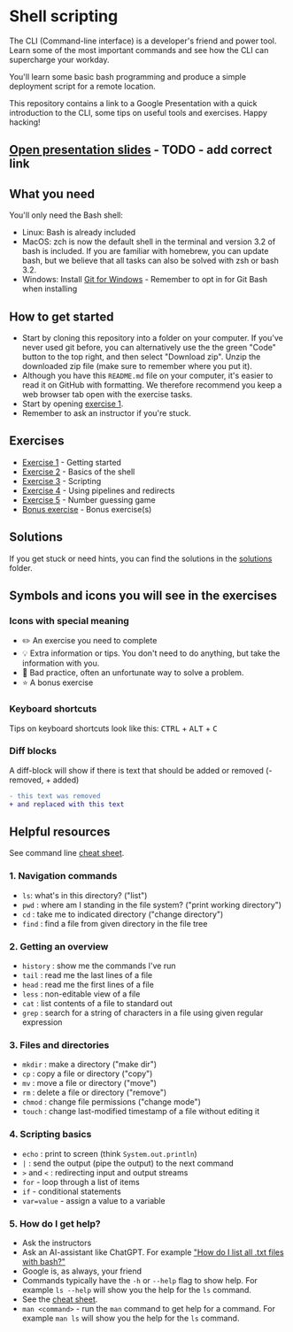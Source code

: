 # Shell scripting

The CLI (Command-line interface) is a developer's friend and power tool. Learn some of the most
important commands and see how the CLI can supercharge your workday.

You'll learn some basic bash programming and produce a simple deployment script for a remote location.

This repository contains a link to a Google Presentation with a quick introduction to the CLI,
some tips on useful tools and exercises. Happy hacking!

## [Open presentation slides](https://google.com/) - TODO - add correct link

## What you need

You'll only need the Bash shell:

- Linux: Bash is already included
- MacOS: zch is now the default shell in the terminal and version 3.2 of bash is included. If you are familiar with homebrew, you can update bash, but we believe that all tasks can also be solved with zsh or bash 3.2.
- Windows: Install [Git for Windows](https://git-scm.com/download/win) - Remember to opt in for Git Bash when installing

## How to get started

- Start by cloning this repository into a folder on your computer. If you've never used git before, you can alternatively use the the green "Code" button to the top right, and then select "Download zip". Unzip the downloaded zip file (make sure to remember where you put it).
- Although you have this `README.md` file on your computer, it's easier to read it on GitHub with formatting. We therefore recommend you keep a web browser tab open with the exercise tasks.
- Start by opening [exercise 1](./exercises/exercise-1.md/).
- Remember to ask an instructor if you're stuck.

## Exercises

- [Exercise 1](./exercises/exercise-1.md/) - Getting started
- [Exercise 2](./exercises/exercise-2.md/) - Basics of the shell
- [Exercise 3](./exercises/exercise-3.md/) - Scripting
- [Exercise 4](./exercises/exercise-4.md/) - Using pipelines and redirects
- [Exercise 5](./exercises/exercise-5.md/) - Number guessing game
- [Bonus exercise](./exercises/exercise-bonus.md/) - Bonus exercise(s)

## Solutions

If you get stuck or need hints, you can find the solutions in the [solutions](./solutions/) folder.

## Symbols and icons you will see in the exercises

### Icons with special meaning

- :pencil2: An exercise you need to complete
- :bulb: Extra information or tips. You don't need to do anything, but take the information with you.
- :poop: Bad practice, often an unfortunate way to solve a problem.
- :star: A bonus exercise

### Keyboard shortcuts

Tips on keyboard shortcuts look like this:
<kbd>CTRL</kbd> + <kbd>ALT</kbd> + <kbd>C</kbd>

### Diff blocks

A diff-block will show if there is text that should be added or removed (- removed, + added)

```diff
- this text was removed
+ and replaced with this text
```

## Helpful resources

See command line [cheat sheet](https://upload.wikimedia.org/wikipedia/commons/b/b7/POSIX_Utilities.pdf).

### 1. Navigation commands

- `ls`: what's in this directory? ("list")
- `pwd` : where am I standing in the file system? ("print working directory")
- `cd` : take me to indicated directory ("change directory")
- `find` : find a file from given directory in the file tree

### 2. Getting an overview

- `history` : show me the commands I've run
- `tail` : read me the last lines of a file
- `head` : read me the first lines of a file
- `less` : non-editable view of a file
- `cat` : list contents of a file to standard out
- `grep` : search for a string of characters in a file using given regular expression

### 3. Files and directories

- `mkdir` : make a directory ("make dir")
- `cp` : copy a file or directory ("copy")
- `mv` : move a file or directory ("move")
- `rm` : delete a file or directory ("remove")
- `chmod` : change file permissions ("change mode")
- `touch` : change last-modified timestamp of a file without editing it

### 4. Scripting basics

- `echo` : print to screen (think `System.out.println`)
- `|` : send the output (pipe the output) to the next command
- `>` and `<` : redirecting input and output streams
- `for` - loop through a list of items
- `if` - conditional statements
- `var=value` - assign a value to a variable

### 5. How do I get help?

- Ask the instructors
- Ask an AI-assistant like ChatGPT. For example ["How do I list all .txt files with bash?"](https://chatgpt.com/share/67a20af4-f21c-800b-943e-609418eee6cf)
- Google is, as always, your friend
- Commands typically have the `-h` or `--help` flag to show help. For example `ls --help` will show you the help for the `ls` command.
- See the [cheat sheet](https://upload.wikimedia.org/wikipedia/commons/b/b7/POSIX_Utilities.pdf).
- `man <command>` - run the `man` command to get help for a command. For example `man ls` will show you the help for the `ls` command.
